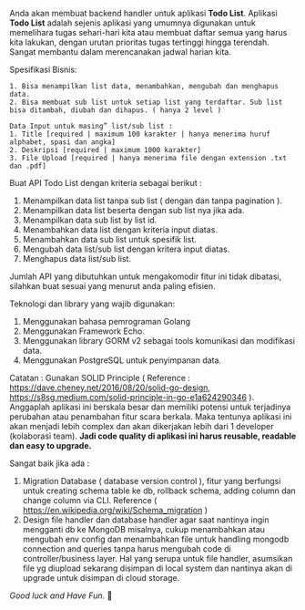Anda akan membuat backend handler untuk aplikasi **Todo List**.
Aplikasi **Todo List** adalah sejenis aplikasi yang umumnya digunakan untuk memelihara tugas sehari-hari kita atau membuat daftar semua yang harus kita lakukan, dengan urutan prioritas tugas tertinggi hingga terendah. Sangat membantu dalam merencanakan jadwal harian kita.

Spesifikasi Bisnis:

	1. Bisa menampilkan list data, menambahkan, mengubah dan menghapus data.
	2. Bisa membuat sub list untuk setiap list yang terdaftar. Sub list bisa ditambah, diubah dan dihapus. ( hanya 2 level )

	Data Input untuk masing” list/sub list :
	1. Title [required | maximum 100 karakter | hanya menerima huruf alphabet, spasi dan angka]
	2. Deskripsi [required | maximum 1000 karakter]
	3. File Upload [required | hanya menerima file dengan extension .txt dan .pdf]


Buat API Todo List dengan kriteria sebagai berikut :

1. Menampilkan data list tanpa sub list ( dengan dan tanpa pagination ).
2. Menampilkan data list beserta dengan sub list nya jika ada.
3. Menampilkan data sub list by list id.
4. Menambahkan data list dengan kriteria input diatas.
5. Menambahkan data sub list untuk spesifik list.
6. Mengubah data list/sub list dengan kritera input diatas.
7. Menghapus data list/sub list.

Jumlah API yang dibutuhkan untuk mengakomodir fitur ini tidak dibatasi, silahkan buat sesuai yang menurut anda paling efisien.

Teknologi dan library yang wajib digunakan:
1. Menggunakan bahasa pemrograman Golang
2. Menggunakan Framework Echo.
3. Menggunakan library GORM v2 sebagai tools komunikasi dan modifikasi data.
4. Menggunakan PostgreSQL untuk penyimpanan data.


Catatan :
Gunakan SOLID Principle ( Reference : https://dave.cheney.net/2016/08/20/solid-go-design, https://s8sg.medium.com/solid-principle-in-go-e1a624290346 ).
Anggaplah aplikasi ini berskala besar dan memiliki potensi untuk terjadinya perubahan atau penambahan fitur scara berkala.
Maka tentunya aplikasi ini akan menjadi lebih complex dan akan dikerjakan lebih dari 1 developer (kolaborasi team).
**Jadi code quality di aplikasi ini harus reusable, readable dan easy to upgrade.**

Sangat baik jika ada :
1. Migration Database ( database version control ), fitur yang berfungsi untuk creating schema table ke db, rollback schema, adding column dan change column via CLI. Reference ( https://en.wikipedia.org/wiki/Schema_migration )
2. Design file handler dan database handler agar saat nantinya ingin mengganti db ke MongoDB misalnya, cukup menambahkan atau mengubah env config dan menambahkan file untuk handling mongodb connection and queries tanpa harus mengubah code di controller/business layer.
Hal yang serupa untuk file handler, asumsikan file yg diupload sekarang disimpan di local system dan nantinya akan di upgrade untuk disimpan di cloud storage.

*Good luck and Have Fun.* :rocket:

